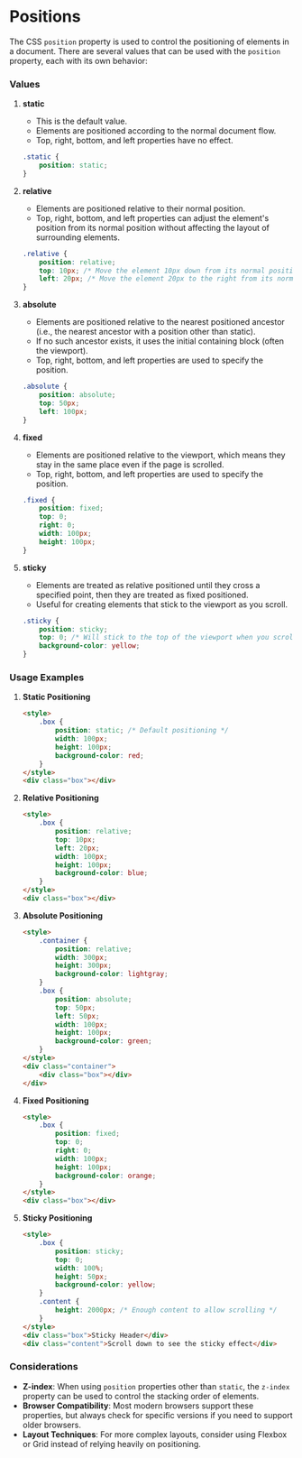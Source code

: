 # Positions

The CSS `position` property is used to control the positioning of elements in a document. There are several values that can be used with the `position` property, each with its own behavior:

### Values

1. **static**

    - This is the default value.
    - Elements are positioned according to the normal document flow.
    - Top, right, bottom, and left properties have no effect.

    ```css
    .static {
        position: static;
    }
    ```

2. **relative**

    - Elements are positioned relative to their normal position.
    - Top, right, bottom, and left properties can adjust the element's position from its normal position without affecting the layout of surrounding elements.

    ```css
    .relative {
        position: relative;
        top: 10px; /* Move the element 10px down from its normal position */
        left: 20px; /* Move the element 20px to the right from its normal position */
    }
    ```

3. **absolute**

    - Elements are positioned relative to the nearest positioned ancestor (i.e., the nearest ancestor with a position other than static).
    - If no such ancestor exists, it uses the initial containing block (often the viewport).
    - Top, right, bottom, and left properties are used to specify the position.

    ```css
    .absolute {
        position: absolute;
        top: 50px;
        left: 100px;
    }
    ```

4. **fixed**

    - Elements are positioned relative to the viewport, which means they stay in the same place even if the page is scrolled.
    - Top, right, bottom, and left properties are used to specify the position.

    ```css
    .fixed {
        position: fixed;
        top: 0;
        right: 0;
        width: 100px;
        height: 100px;
    }
    ```

5. **sticky**

    - Elements are treated as relative positioned until they cross a specified point, then they are treated as fixed positioned.
    - Useful for creating elements that stick to the viewport as you scroll.

    ```css
    .sticky {
        position: sticky;
        top: 0; /* Will stick to the top of the viewport when you scroll down */
        background-color: yellow;
    }
    ```

### Usage Examples

1. **Static Positioning**

    ```html
    <style>
        .box {
            position: static; /* Default positioning */
            width: 100px;
            height: 100px;
            background-color: red;
        }
    </style>
    <div class="box"></div>
    ```

2. **Relative Positioning**

    ```html
    <style>
        .box {
            position: relative;
            top: 10px;
            left: 20px;
            width: 100px;
            height: 100px;
            background-color: blue;
        }
    </style>
    <div class="box"></div>
    ```

3. **Absolute Positioning**

    ```html
    <style>
        .container {
            position: relative;
            width: 300px;
            height: 300px;
            background-color: lightgray;
        }
        .box {
            position: absolute;
            top: 50px;
            left: 50px;
            width: 100px;
            height: 100px;
            background-color: green;
        }
    </style>
    <div class="container">
        <div class="box"></div>
    </div>
    ```

4. **Fixed Positioning**

    ```html
    <style>
        .box {
            position: fixed;
            top: 0;
            right: 0;
            width: 100px;
            height: 100px;
            background-color: orange;
        }
    </style>
    <div class="box"></div>
    ```

5. **Sticky Positioning**
    ```html
    <style>
        .box {
            position: sticky;
            top: 0;
            width: 100%;
            height: 50px;
            background-color: yellow;
        }
        .content {
            height: 2000px; /* Enough content to allow scrolling */
        }
    </style>
    <div class="box">Sticky Header</div>
    <div class="content">Scroll down to see the sticky effect</div>
    ```

### Considerations

-   **Z-index**: When using `position` properties other than `static`, the `z-index` property can be used to control the stacking order of elements.
-   **Browser Compatibility**: Most modern browsers support these properties, but always check for specific versions if you need to support older browsers.
-   **Layout Techniques**: For more complex layouts, consider using Flexbox or Grid instead of relying heavily on positioning.
